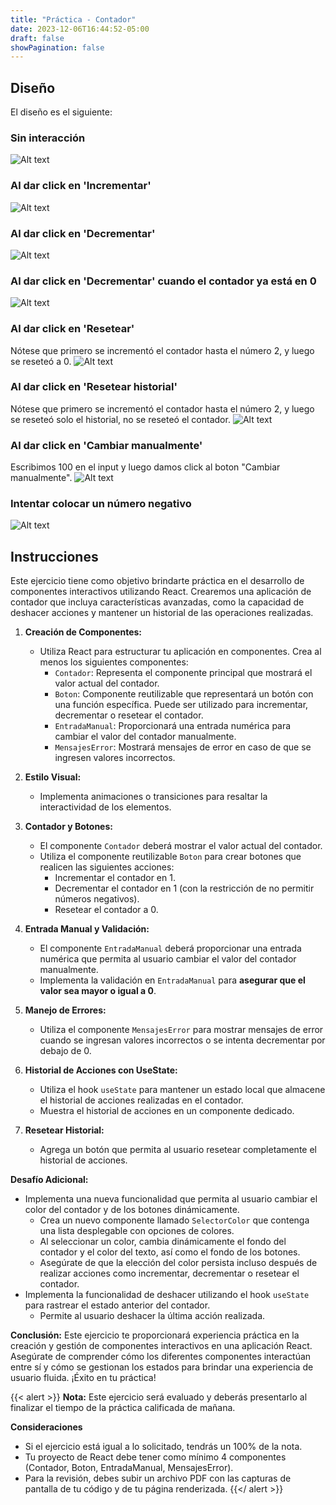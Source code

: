 ```yaml
---
title: "Práctica - Contador"
date: 2023-12-06T16:44:52-05:00
draft: false
showPagination: false
---
```


## Diseño

El diseño es el siguiente:

### Sin interacción

![Alt text](image.png)

### Al dar click en 'Incrementar'

![Alt text](image-1.png)

### Al dar click en 'Decrementar'

![Alt text](image-2.png)

### Al dar click en 'Decrementar' cuando el contador ya está en 0

![Alt text](image-7.png)

### Al dar click en 'Resetear'

Nótese que primero se incrementó el contador hasta el número 2, y luego se reseteó a 0.
![Alt text](image-3.png)

### Al dar click en 'Resetear historial'

Nótese que primero se incrementó el contador hasta el número 2, y luego se reseteó solo el historial, no se reseteó el contador.
![Alt text](image-4.png)

### Al dar click en 'Cambiar manualmente'

Escribimos 100 en el input y luego damos click al boton "Cambiar manualmente".
![Alt text](image-5.png)

### Intentar colocar un número negativo

![Alt text](image-6.png)

## Instrucciones

Este ejercicio tiene como objetivo brindarte práctica en el desarrollo de componentes interactivos utilizando React. Crearemos una aplicación de contador que incluya características avanzadas, como la capacidad de deshacer acciones y mantener un historial de las operaciones realizadas.

1. **Creación de Componentes:**

   - Utiliza React para estructurar tu aplicación en componentes. Crea al menos los siguientes componentes:
     - `Contador`: Representa el componente principal que mostrará el valor actual del contador.
     - `Boton`: Componente reutilizable que representará un botón con una función específica. Puede ser utilizado para incrementar, decrementar o resetear el contador.
     - `EntradaManual`: Proporcionará una entrada numérica para cambiar el valor del contador manualmente.
     - `MensajesError`: Mostrará mensajes de error en caso de que se ingresen valores incorrectos.

2. **Estilo Visual:**

   - Implementa animaciones o transiciones para resaltar la interactividad de los elementos.

3. **Contador y Botones:**

   - El componente `Contador` deberá mostrar el valor actual del contador.
   - Utiliza el componente reutilizable `Boton` para crear botones que realicen las siguientes acciones:
     - Incrementar el contador en 1.
     - Decrementar el contador en 1 (con la restricción de no permitir números negativos).
     - Resetear el contador a 0.

4. **Entrada Manual y Validación:**

   - El componente `EntradaManual` deberá proporcionar una entrada numérica que permita al usuario cambiar el valor del contador manualmente.
   - Implementa la validación en `EntradaManual` para **asegurar que el valor sea mayor o igual a 0**.

5. **Manejo de Errores:**

   - Utiliza el componente `MensajesError` para mostrar mensajes de error cuando se ingresan valores incorrectos o se intenta decrementar por debajo de 0.

6. **Historial de Acciones con UseState:**

   - Utiliza el hook `useState` para mantener un estado local que almacene el historial de acciones realizadas en el contador.
   - Muestra el historial de acciones en un componente dedicado.

7. **Resetear Historial:**

   - Agrega un botón que permita al usuario resetear completamente el historial de acciones.

**Desafío Adicional:**

- Implementa una nueva funcionalidad que permita al usuario cambiar el color del contador y de los botones dinámicamente.
  - Crea un nuevo componente llamado `SelectorColor` que contenga una lista desplegable con opciones de colores.
  - Al seleccionar un color, cambia dinámicamente el fondo del contador y el color del texto, así como el fondo de los botones.
  - Asegúrate de que la elección del color persista incluso después de realizar acciones como incrementar, decrementar o resetear el contador.
- Implementa la funcionalidad de deshacer utilizando el hook `useState` para rastrear el estado anterior del contador.
  - Permite al usuario deshacer la última acción realizada.

**Conclusión:**
Este ejercicio te proporcionará experiencia práctica en la creación y gestión de componentes interactivos en una aplicación React. Asegúrate de comprender cómo los diferentes componentes interactúan entre sí y cómo se gestionan los estados para brindar una experiencia de usuario fluida. ¡Éxito en tu práctica!

{{< alert >}}
**Nota:** Este ejercicio será evaluado y deberás presentarlo al finalizar el tiempo de la práctica calificada de mañana.

**Consideraciones**

- Si el ejercicio está igual a lo solicitado, tendrás un 100% de la nota.
- Tu proyecto de React debe tener como mínimo 4 componentes (Contador, Boton, EntradaManual, MensajesError).
- Para la revisión, debes subir un archivo PDF con las capturas de pantalla de tu código y de tu página renderizada.
  {{</ alert >}}

